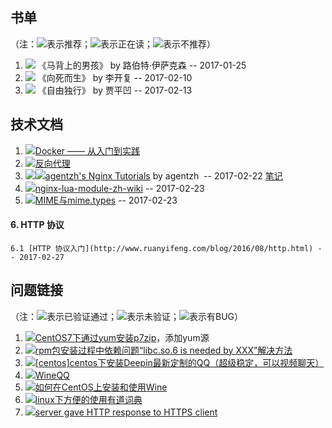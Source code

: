 ## 书单

（注：![](http://pics.sc.chinaz.com/Files/pic/faces/2961/644.png)表示推荐；![](http://pics.sc.chinaz.com/Files/pic/faces/2961/06.png)表示正在读；![](http://pics.sc.chinaz.com/Files/pic/faces/2961/942.png)表示不推荐）

1. ![](http://pics.sc.chinaz.com/Files/pic/faces/2961/644.png) 《马背上的男孩》 by  路伯特·伊萨克森 -- 2017-01-25
2. ![](http://pics.sc.chinaz.com/Files/pic/faces/2961/644.png) 《向死而生》 by  李开复  -- 2017-02-10
3. ![](http://pics.sc.chinaz.com/Files/pic/faces/2961/942.png) 《自由独行》 by 贾平凹  -- 2017-02-13

## 技术文档
1. ![](http://pics.sc.chinaz.com/Files/pic/faces/2961/644.png)[Docker —— 从入门到实践](https://www.gitbook.com/book/yeasy/docker_practice/details)
2. ![](http://pics.sc.chinaz.com/Files/pic/faces/2961/644.png)[反向代理](https://github.com/moonbingbing/openresty-best-practices/blob/master/ngx/reverse_proxy.md)
3. ![](http://pics.sc.chinaz.com/Files/pic/faces/2961/644.png)![](http://pics.sc.chinaz.com/Files/pic/faces/2961/644.png)[agentzh's Nginx Tutorials](http://openresty.org/cn/ebooks.html)  by agentzh  -- 2017-02-22  [笔记](https://wo142857.github.io/nginx/2017/02/25/Nginx-%E9%85%8D%E7%BD%AE%E6%8C%87%E4%BB%A4%E6%89%A7%E8%A1%8C%E9%A1%BA%E5%BA%8F.html)
4. ![](http://pics.sc.chinaz.com/Files/pic/faces/2961/06.png)[nginx-lua-module-zh-wiki](https://github.com/iresty/nginx-lua-module-zh-wiki) -- 2017-02-23
5. ![](http://pics.sc.chinaz.com/Files/pic/faces/2961/644.png)[MIME与mime.types](https://my.oschina.net/plutonji/blog/527797) -- 2017-02-23
#### 6. HTTP 协议
    6.1 [HTTP 协议入门](http://www.ruanyifeng.com/blog/2016/08/http.html) -- 2017-02-27
  

## 问题链接
（注：![](http://pics.sc.chinaz.com/Files/pic/faces/2961/644.png)表示已验证通过；![](http://pics.sc.chinaz.com/Files/pic/faces/2961/06.png)表示未验证；![](http://pics.sc.chinaz.com/Files/pic/faces/2961/942.png)表示有BUG）

1. ![](http://pics.sc.chinaz.com/Files/pic/faces/2961/644.png)[CentOS7下通过yum安装p7zip](http://www.itdadao.com/articles/c15a570144p0.html)，添加yum源
2. ![](http://pics.sc.chinaz.com/Files/pic/faces/2961/644.png)[rpm包安装过程中依赖问题“libc.so.6 is needed by XXX”解决方法](http://www.cnblogs.com/think3t/p/4165102.html)
3. ![](http://pics.sc.chinaz.com/Files/pic/faces/2961/942.png)[[centos]centos下安装Deepin最新定制的QQ（超级稳定，可以视频聊天）](https://segmentfault.com/a/1190000007963662)
4. ![](http://pics.sc.chinaz.com/Files/pic/faces/2961/942.png)[WineQQ](http://phpcj.org/wineqq/comment-page-2/#comment-855)
5. ![](http://pics.sc.chinaz.com/Files/pic/faces/2961/644.png)[如何在CentOS上安装和使用Wine](http://ghoulich.xninja.org/2016/08/09/install-and-use-wine-on-centos/)
6. ![](http://pics.sc.chinaz.com/Files/pic/faces/2961/644.png)[linux下方便的使用有道词典](http://blog.csdn.net/qq_21544879/article/details/51290222)
7. ![](http://pics.sc.chinaz.com/Files/pic/faces/2961/644.png)[server gave HTTP response to HTTPS client](https://github.com/docker/distribution/issues/1874)
